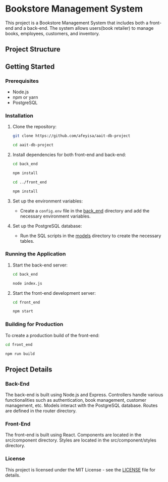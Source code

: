 # Bookstore Management System

This project is a Bookstore Management System that includes both a front-end and a back-end. 
The system allows users(book retailer) to manage books, employees, customers, and inventory.

## Project Structure

## Getting Started

### Prerequisites

- Node.js
- npm or yarn
- PostgreSQL

### Installation

1. Clone the repository:
    ```sh
    git clone https://github.com/afeyisa/aait-db-project
    ```
    ```sh
    cd aait-db-project
    ```

2. Install dependencies for both front-end and back-end:
    ```sh
    cd back_end
    ```
    ```sh
    npm install
    ```
    ```sh
    cd ../front_end
    ```
    ```sh
    npm install
    ```

3. Set up the environment variables:
    - Create a `config.env` file in the [back_end](/back_end/) directory and add the necessary environment variables.

4. Set up the PostgreSQL database:
    - Run the SQL scripts in the [models](/back_end//models/) directory to create the necessary tables.

### Running the Application

1. Start the back-end server:
    ```sh
    cd back_end
    ```
    ```sh
    node index.js
    ```

2. Start the front-end development server:
    ```sh
    cd front_end
    ```
    ```sh
    npm start
    ```

### Building for Production

To create a production build of the front-end:
```sh
cd front_end
```
```sh
npm run build
```

## Project Details

### Back-End
The back-end is built using Node.js and Express.
Controllers handle various functionalities such as authentication, book management, customer management, etc.
Models interact with the PostgreSQL database.
Routes are defined in the router directory.

### Front-End
The front-end is built using React.
Components are located in the src/component directory.
Styles are located in the src/component/styles directory.

### License
This project is licensed under the MIT License - see the [LICENSE](./LICENSE) file for details.